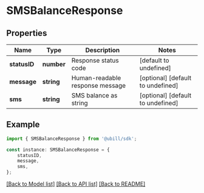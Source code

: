# SMSBalanceResponse


## Properties

Name | Type | Description | Notes
------------ | ------------- | ------------- | -------------
**statusID** | **number** | Response status code | [default to undefined]
**message** | **string** | Human-readable response message | [optional] [default to undefined]
**sms** | **string** | SMS balance as string | [optional] [default to undefined]

## Example

```typescript
import { SMSBalanceResponse } from '@ubill/sdk';

const instance: SMSBalanceResponse = {
    statusID,
    message,
    sms,
};
```

[[Back to Model list]](../README.md#documentation-for-models) [[Back to API list]](../README.md#documentation-for-api-endpoints) [[Back to README]](../README.md)
